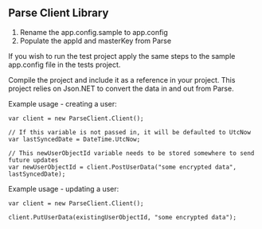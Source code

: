 Parse Client Library
---

1. Rename the app.config.sample to app.config
2. Populate the appId and masterKey from Parse

If you wish to run the test project apply the same steps to the sample app.config file in the tests project.

Compile the project and include it as a reference in your project.  This project relies on Json.NET to convert the data in and out from Parse.

Example usage - creating a user:

    var client = new ParseClient.Client();
	
	// If this variable is not passed in, it will be defaulted to UtcNow
	var lastSyncedDate = DateTime.UtcNow;
	
	// This newUserObjectId variable needs to be stored somewhere to send future updates
	var newUserObjectId = client.PostUserData("some encrypted data", lastSyncedDate);

Example usage - updating a user:

    var client = new ParseClient.Client();
	
	client.PutUserData(existingUserObjectId, "some encrypted data");

